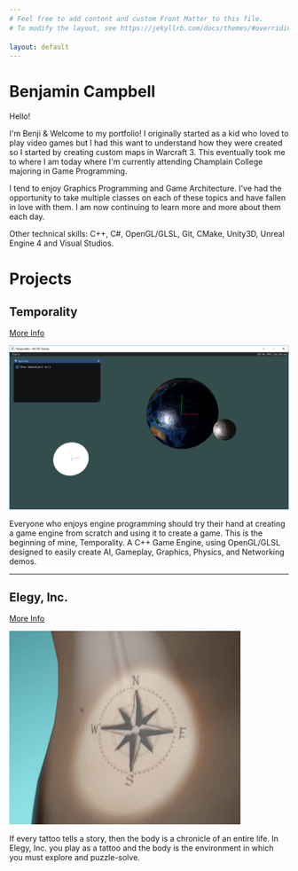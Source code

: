 ```yaml
---
# Feel free to add content and custom Front Matter to this file.
# To modify the layout, see https://jekyllrb.com/docs/themes/#overriding-theme-defaults

layout: default
---
```


# Benjamin Campbell

Hello!

I'm Benji & Welcome to my portfolio! I originally started as a kid who loved to play video games but I had this want to understand how they were created so I started by creating custom maps in Warcraft 3. This eventually took me to where I am today where I'm currently attending Champlain College majoring in Game Programming.

I tend to enjoy Graphics Programming and Game Architecture. I've had the opportunity to take multiple classes on each of these topics and have fallen in love with them. I am now continuing to learn more and more about them each day.

Other technical skills: C++, C#, OpenGL/GLSL, Git, CMake, Unity3D, Unreal Engine 4 and Visual Studios.

# Projects

## Temporality
[More Info](https://github.com/benjinx/Temporality)

![Temporality Image](images/Temporality.png)

Everyone who enjoys engine programming should try their hand at creating a game engine from scratch and using it to create a game. This is the beginning of mine, Temporality. A C++ Game Engine, using OpenGL/GLSL designed to easily create AI, Gameplay, Graphics, Physics, and Networking demos.

---

## Elegy, Inc.
[More Info](/elegy.html)

![Elegy, Inc Image](images/Elegy.gif)

If every tattoo tells a story, then the body is a chronicle of an entire life. In Elegy, Inc. you play as a tattoo and the body is the environment in which you must explore and puzzle-solve.